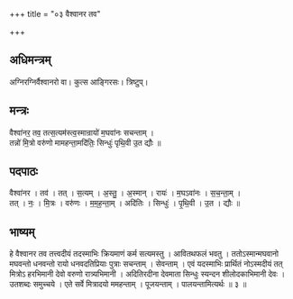 +++
title = "०३ वैश्वानर तव"

+++
## अधिमन्त्रम्
अग्निरग्निर्वैश्वानरो वा। कुत्स आङ्गिरसः। त्रिष्टुप्।

## मन्त्रः
वैश्वा॑नर॒ तव॒ तत्स॒त्यम॑स्त्व॒स्मान्रायो॑ म॒घवा॑नः सचन्ताम् ।  
तन्नो॑ मि॒त्रो वरु॑णो मामहन्ता॒मदि॑तिः॒ सिन्धुः॑ पृथि॒वी उ॒त द्यौः ॥

## पदपाठः
वैश्वा॑नर । तव॑ । तत् । स॒त्यम् । अ॒स्तु॒ । अ॒स्मान् । रायः॑ । म॒घऽवा॑नः । स॒च॒न्ता॒म् ।  
तत् । नः॒ । मि॒त्रः । वरु॑णः । म॒म॒ह॒न्ता॒म् । अदि॑तिः । सिन्धुः॑ । पृ॒थि॒वी । उ॒त । द्यौः ॥

## भाष्यम्
हे वैश्वानर तव तत्त्वदीयं तदस्माभिः क्रियमाणं कर्म सत्यमस्तु । आवितथफलं भवतु । ततोऽस्मान्मघवानो मघवन्तो धनवन्तो रायो धनवदतिप्रियाः पुत्राः सचन्ताम् । सेवन्ताम् । एवं यदस्माभिः प्रार्थितं नोऽस्मदीयं तत् मित्रोऽ हरभिमानी देवो वरुणो रात्र्यभिमानी । अदितिरदीना देवमाता सिन्धुः स्यन्दन शीलोदकाभिमानी देवः । उतशब्दः समुच्चये । एते सर्वे मित्रादयो ममहन्ताम् । पूजयन्ताम् । पालयन्तामित्यर्थः ॥ ३ ॥